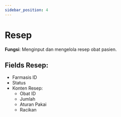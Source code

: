 ```yaml
---
sidebar_position: 4
---
```


# Resep
**Fungsi**: Menginput dan mengelola resep obat pasien.

## Fields Resep:
- Farmasis ID
- Status
- Konten Resep:
  - Obat ID
  - Jumlah
  - Aturan Pakai
  - Racikan
